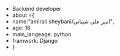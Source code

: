 - Backend developer
- about ={
- name:"amirali sheybani/امیر علی شیبانی",
- age: 16
- main_langeage: python
- framwork: Django
- }
